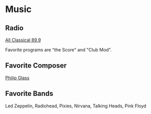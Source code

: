 
# Music

## Radio

[All Classical 89.9](https://www.allclassical.org/)

Favorite programs are "the Score" and "Club Mod".

## Favorite Composer

[Philip Glass](https://en.wikipedia.org/wiki/Philip_Glass)

## Favorite Bands

Led Zeppelin, Radiohead, Pixies, Nirvana, Talking Heads, Pink Floyd
